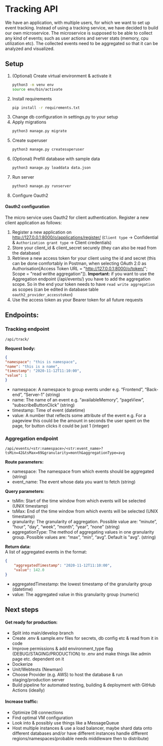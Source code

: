 # Tracking API
We have an application, with multiple users, for which we want to set up event tracking. Instead of using a tracking service, we have decided to build our own microservice. The microservice is supposed to be able to collect any kind of events; such as user actions and server stats (memory, cpu utilization etc). The collected events need to be aggregated so that it can be analyzed and visualized.

## Setup
1. (Optional) Create virtual environment & activate it
    ```bash 
    python3 -m venv env 
    source env/bin/activate
    ```
2. Install requirements
    ```bash 
    pip install -r requirements.txt 
    ```
3. Change db configuration in settings.py to your setup
4. Apply migrations
    ```bash 
    python3 manage.py migrate
    ```
5. Create superuser
    ```bash 
    python3 manage.py createsuperuser
    ```
6. (Optional) Prefill database with sample data
    ```bash 
    python3 manage.py loaddata data.json
    ```
7. Run server
    ```bash 
    python3 manage.py runserver
    ```
8. Configure Oauth2

#### Oauth2 configuration
The micro service uses Oauth2 for client authentication. Register a new client application as follows:

1. Register a new application on http://127.0.0.1:8000/o/applications/register/ (```Client type``` -> Confidential & ```Authorization grant type``` -> Client credentials)
2. Store your client_id & client_secret securely (they can also be read from the database)
3. Retrieve a new access token for your client using the id and secret (this can be done comfortably in Postman, when selecting OAuth 2.0 as Authorisation[Access Token URL = "http://127.0.0.1:8000/o/token/"; Scope = "read writhe aggregation"]). 
**Important:** if you want to use the Aggregation endpoint (/api/events/) you have to add the aggregation scope. So in the end your token needs to have ```read write aggregation``` as scopes (can be edited in database table ```oauth2_provider_accesstoken```)
4. Use the access token as your Bearer token for all future requests

## Endpoints:
### Tracking endpoint
```/api/track/```

**Request body:**
```json
{
"namespace": "this is namespace",
"name": "this is a name",
"timestamp": "2020-11-12T11:10:00",
"value": 1
} 
```
- namespace: A namespace to group events under e.g. “Frontend”, “Back- end”, “Server-1” (string)
- name: The name of an event e.g. “availableMemory”, “pageView”, “subscribeButtonClick” (string)
- timestamp: Time of event (datetime)
- value: A number that reflects some attribute of the event e.g. For a pageview this could be the amount in seconds the user spent on the page, for button clicks it could be just 1 (integer)

### Aggregation endpoint
```/api/events/<str:namespace>/<str:event_name>?tsMin=42&tsMax=69&granularity=month&aggregationType=avg```

**Route parameters:**
- namespace: The namespace from which events should be aggregated (string)
- event_name: The event whose data you want to fetch (string)

**Query parameters:**
- tsMin: Start of the time window from which events will be selected (UNIX timestamp)
- tsMax: End of the time window from which events will be selected (UNIX timestamp)
- granularity: The granularity of aggregation. Possible value are: “minute”,
“hour”, "day", “week”, “month”, “year”, “none” (string)
- aggregationType: The method of aggregating values in one granularity
group. Possible values are: “max”, “min”, “avg”. Default is "avg". (string)

**Return data:** \
A list of aggregated events in the format:
```json
{
    "aggregatedTimestamp": "2020-11-12T11:10:00",
    "value": 142.0
}
```
- aggregatedTimestamp: the lowest timestamp of the granularity group (datetime)
- value: The aggregated value in this granularity group (numeric)

## Next steps
#### Get ready for production:
- Split into main/develop branch
- Create .env & sample.env files for secrets, db config etc & read from it in code
- Improve permissions & add environment_type flag (DEBUG/STAGING/PRODUCTION) to .env and make things like admin page etc. dependent on it
- Dockerize
- Unit/Webtests (Newman)
- Choose Provider (e.g. AWS) to host the database & run staging/production server
- Build pipeline for automated testing, building & deployment with GitHub Actions (ideally)

#### Increase traffic:
- Optimize DB connections
- Find optimal VM configuration
- Look into & possibly use things like a MessageQueue
- Host multiple instances & use a load balancer, maybe shard data onto different databases and/or have different instances handle different regions/namespaces(probable needs middleware then to distribute)
